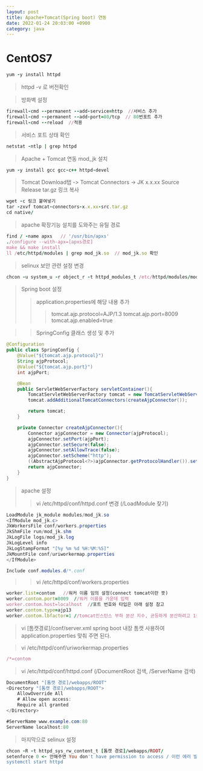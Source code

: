 ```yaml
---
layout: post
title: Apache+Tomcat(Spring boot) 연동
date: 2022-01-24 20:03:00 +0900
category: java
---
```

# CentOS7
```ruby
yum -y install httpd
```

> httpd -v 로 버전확인
  
> 방화벽 설정
```ruby
firewall-cmd --permanent --add-service=http  //서비스 추가
firewall-cmd --permanent --add-port=80/tcp  // 80번포트 추가 
firewall-cmd --reload  //적용
```


> 서비스 포트 상태 확인
```ruby
netstat -ntlp | grep httpd
```


> Apache + Tomcat 연동
mod_jk 설치
```ruby
yum -y install gcc gcc-c++ httpd-devel
```


> Tomcat Download탭 -> Tomcat Connectors -> JK x.x.xx Source Release tar.gz 링크 복사
```ruby
wget -c 링크 붙여넣기
tar -zxvf tomcat-connectors-x.x.xx-src.tar.gz
cd native/
```


> apache 확장기능 설치를 도와주는 유틸 경로
```ruby
find / -name apxs   // '/usr/bin/apxs'
./configure --with-apx=[apxs경로]
make && make install
ll /etc/httpd/modules | grep mod_jk.so  // mod_jk.so 확인
```


> selinux 보안 관련 설정 변경
```ruby
chcon -u system_u -r object_r -t httpd_modules_t /etc/httpd/modules/mod_jk.so
```

> Spring boot 설정
>> application.properties에 해당 내용 추가
>>> tomcat.ajp.protocol=AJP/1.3
>>> tomcat.ajp.port=8009
>>> tomcat.ajp.enabled=true


>> SpringConfig 클래스 생성 및 추가
```java
@Configuration
public class SpringConfig {
    @Value("${tomcat.ajp.protocol}")
    String ajpProtocol;
    @Value("${tomcat.ajp.port}")
    int ajpPort;

    @Bean
    public ServletWebServerFactory servletContainer(){
        TomcatServletWebServerFactory tomcat = new TomcatServletWebServerFactory();
        tomcat.addAdditionalTomcatConnectors(createAjpConnector());

        return tomcat;
    }

    private Connector createAjpConnector(){
        Connector ajpConnector = new Connector(ajpProtocol);
        ajpConnector.setPort(ajpPort);
        ajpConnector.setSecure(false);
        ajpConnector.setAllowTrace(false);
        ajpConnector.setScheme("http");
        ((AbstractAjpProtocol<?>)ajpConnector.getProtocolHandler()).setSecretRequired(false);
        return ajpConnector;
    }
}
```

> apache 설정
>> vi /etc/httpd/conf/httpd.conf 변경 (/LoadModule 찾기)
```java  
LoadModule jk_module modules/mod_jk.so
<IfModule mod_jk.c>
JkWorkersFile conf/workers.properties
JkShmFile run/mod_jk.shm
JkLogFile logs/mod_jk.log
JkLogLevel info
JkLogStampFormat "[%y %m %d %H:%M:%S]"
JkMountFile conf/uriworkermap.properties
</IfModule>

Include conf.modules.d/*.conf
```


>> vi /etc/httpd/conf/workers.properties
```ruby
worker.list=contom   //워커 이름 임의 설정(connect tomcat이란 뜻)
worker.contom.port=8009  //워커 이름을 가운데 입력
worker.contom.host=localhost  //포트 번호와 타입은 아래 설정 참고
worker.contom.type=ajp13
worker.contom.lbfactor=1 //tomcat인스턴스 부하 분산 지수, 균등하게 분산하려고 1로 설정
```

> vi [톰캣경로]/conf/server.xml
spring boot 내장 톰캣 사용하여 application.properties 맞춰 주면 된다.



> vi /etc/httpd/conf/uriworkermap.properties
```ruby
/*=contom
```


> vi /etc/httpd/conf/httpd.conf (/DocumentRoot 검색, /ServerName 검색)
```java
DocumentRoot "[톰캣 경로]/webapps/ROOT"
<Directory "[톰캣 경로]/webapps/ROOT">
    AllowOverride All
    # Allow open access:
    Require all granted
</Directory>

#ServerName www.example.com:80
ServerName localhost:80
```


> 마지막으로 selinux 설정
```ruby
chcon -R -t httpd_sys_rw_content_t [톰캣 경로]/webapps/ROOT/
setenforce 0 <- 안해주면 You don't have permission to access / 이런 에러 발생
systemctl start httpd
```